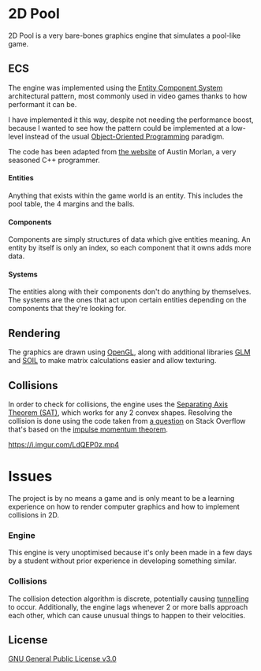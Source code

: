 # 2D Pool
2D Pool is a very bare-bones graphics engine that simulates a pool-like game.

## ECS
The engine was implemented using the [Entity Component System](https://en.wikipedia.org/wiki/Entity_component_system) architectural pattern, most commonly used in video games thanks to how performant it can be.

I have implemented it this way, despite not needing the performance boost, because I wanted to see how the pattern could be implemented at a low-level instead of the usual [Object-Oriented Programming](https://en.wikipedia.org/wiki/Object-oriented_programming) paradigm.

The code has been adapted from [the website](https://austinmorlan.com/posts/entity_component_system/) of Austin Morlan, a very seasoned C++ programmer.

#### Entities
Anything that exists within the game world is an entity. This includes the pool table, the 4 margins and the balls.

#### Components
Components are simply structures of data which give entities meaning. An entity by itself is only an index, so each component that it owns adds more data.

#### Systems
The entities along with their components don't do anything by themselves. The systems are the ones that act upon certain entities depending on the components that they're looking for.

## Rendering
The graphics are drawn using [OpenGL](https://www.opengl.org/), along with additional libraries [GLM](https://github.com/g-truc/glm) and [SOIL](https://github.com/littlstar/soil) to make matrix calculations easier and allow texturing.

## Collisions
In order to check for collisions, the engine uses the [Separating Axis Theorem (SAT)](https://en.wikipedia.org/wiki/Hyperplane_separation_theorem), which works for any 2 convex shapes. Resolving the collision is done using the code taken from [a question](https://stackoverflow.com/questions/345838/ball-to-ball-collision-detection-and-handling/345863) on Stack Overflow that's based on the [impulse momentum theorem](https://en.wikipedia.org/wiki/Impulse_(physics)).

https://i.imgur.com/LdQEP0z.mp4

# Issues
The project is by no means a game and is only meant to be a learning experience on how to render computer graphics and how to implement collisions in 2D.

### Engine
This engine is very unoptimised because it's only been made in a few days by a student without prior experience in developing something similar.

### Collisions
The collision detection algorithm is discrete, potentially causing [tunnelling](https://en.wikipedia.org/wiki/Tunnel_effect) to occur. Additionally, the engine lags whenever 2 or more balls approach each other, which can cause unusual things to happen to their velocities.

## License
[GNU General Public License v3.0](https://choosealicense.com/licenses/gpl-3.0/)